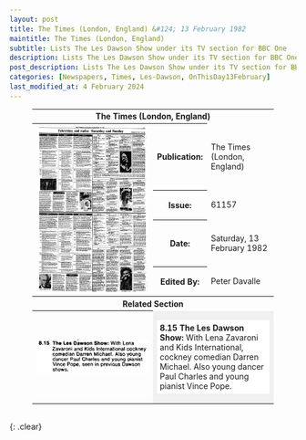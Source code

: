 ```yaml
---
layout: post
title: The Times (London, England) &#124; 13 February 1982
maintitle: The Times (London, England)
subtitle: Lists The Les Dawson Show under its TV section for BBC One
description: Lists The Les Dawson Show under its TV section for BBC One.
post_description: Lists The Les Dawson Show under its TV section for BBC One.
categories: [Newspapers, Times, Les-Dawson, OnThisDay13February]
last_modified_at: 4 February 2024
---
```


<figure class="fig3">
<table>
<tr id="infobox1"><th colspan="3">The Times (London, England)</th></tr>
<tr><th rowspan="5" class="top" style="width:50%;"><a href="/assets/images/newspapers/0FFO-1982-FEB13-023.jpeg"><img src="/assets/images/newspapers/0FFO-1982-FEB13-023.jpeg" class="full-width zoom-in" /></a></th></tr>
<tr><th style="width:16%;">Publication:</th><td>The Times (London, England)</td></tr>
<tr><th>Issue:</th><td>61157</td></tr>
<tr><th>Date:</th><td>Saturday, 13 February 1982</td></tr>
<tr><th>Edited By:</th><td>Peter Davalle</td></tr>
<tr id="infobox2" class="split"><th colspan="3">Related Section</th></tr>
<tr><th rowspan="3" class="top " style="width:50%;"><a href="/assets/images/newspapers/0FFO-1982-FEB13-023-cropped.png"><img src="/assets/images/newspapers/0FFO-1982-FEB13-023-cropped.png" class="full-width zoom-in" /></a></th></tr>
<tr><td colspan="3" style="background-color: #f0f0f0;"><p style="background-color: #ffffff; padding:5px;"><strong>8.15 The Les Dawson Show:</strong> With Lena Zavaroni and Kids International, cockney comedian Darren Michael. Also young dancer Paul Charles and young pianist Vince Pope.</p></td></tr>
</table>
</figure>

<br />{: .clear}

<style>
#infobox2 {scroll-margin-top: -3px;}
</style>

